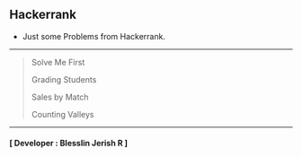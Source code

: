 ## Hackerrank
- Just some Problems from Hackerrank.

---
> Solve Me First
>
> Grading Students
>
> Sales by Match
>
> Counting Valleys
---

#### [ Developer : Blesslin Jerish R ]
